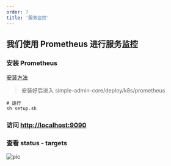 ```yaml
---
order: 7
title: '服务监控'
---
```


## 我们使用 Prometheus 进行服务监控

### 安装 Prometheus

[安装方法](https://prometheus-operator.dev/docs/prologue/quick-start/)

> 安装好后进入 simple-admin-core/deploy/k8s/prometheus

```shell
# 运行
sh setup.sh
```

### 访问 <http://localhost:9090>

### 查看 status - targets

![pic](/assets/prometheus.png)
